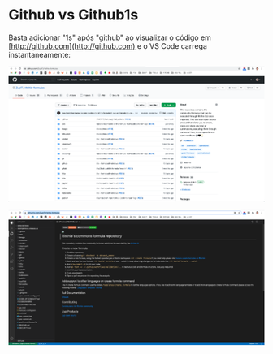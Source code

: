 # Github vs Github1s

Basta adicionar "1s" após "github" ao visualizar o código em [http://github.com](http://github.com) e o VS Code carrega instantaneamente:

![Github](/docs/img/github.com.png)

![Github1s](/docs/img/github1s.com.png)
